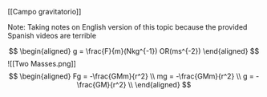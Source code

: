 [[Campo gravitatorio]]

Note: Taking notes on English version of this topic because the provided Spanish videos are terrible

$$
\begin{aligned}
g = \frac{F}{m}(Nkg^{-1}) OR(ms^{-2})
\end{aligned}
$$
![[Two Masses.png]]$$
\begin{aligned}
Fg = -\frac{GMm}{r^2} \\
mg = -\frac{GMm}{r^2} \\
g = -\frac{GM}{r^2} \\  
\end{aligned}
$$